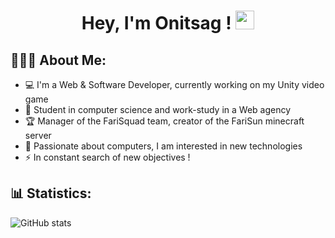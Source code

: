<h1 align="center">Hey, I'm Onitsag ! <img src="https://user-images.githubusercontent.com/42378118/110234147-e3259600-7f4e-11eb-95be-0c4047144dea.gif" width="30"></h1>

<h2 align="left">👨🏻‍💻 About Me:</h2>

- 💻 I'm a Web & Software Developer, currently working on my Unity video game
- 🚀 Student in computer science and work-study in a Web agency
- 🏆 Manager of the FariSquad team, creator of the FariSun minecraft server
- 🎯 Passionate about computers, I am interested in new technologies
- ⚡ In constant search of new objectives !

<h2 align="left">📊 Statistics:</h2>

![GitHub stats](https://github-readme-stats.vercel.app/api/?username=Onitsag&show_icons=true&title_color=fff&icon_color=2881f7&text_color=cccccc&bg_color=0d1117)
